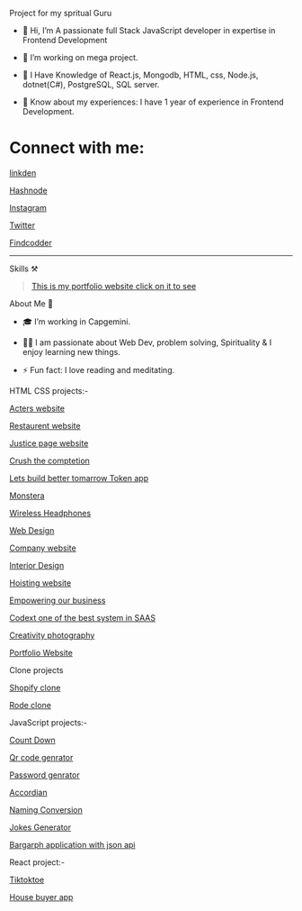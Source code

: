 Project for my spritual Guru

- 👋 Hi, I’m A passionate full Stack JavaScript developer in expertise in Frontend Development

- 🌱 I’m working on mega project.

- 👀  I Have Knowledge of React.js, Mongodb, HTML, css, Node.js, dotnet(C#), PostgreSQL, SQL server.

- 🌱 Know about my experiences: I have 1 year of experience in Frontend Development.


# Connect with me:

[linkden](https://linkedin.com/in/deepti-dubey-83101220b)

[Hashnode](https://deeptidubey.hashnode.dev/)

[Instagram](https://www.instagram.com/deepti_webdev/)

[Twitter](https://twitter.com/DeeptiD70928388)

[Findcodder](https://www.findcoder.io/u/deepti)


 <hr/>
 
 Skills ⚒️
 
 
 
 
>  [This is my portfolio website click on it to see](https://deeptiportfolio-websites.netlify.app/)
 
About Me 🚀

- 🎓 I’m working in Capgemini.

- 👨‍💻 I am passionate about Web Dev, problem solving, Spirituality & I enjoy learning new things.

- ⚡ Fun fact:  I love reading and meditating.


HTML CSS projects:-

[Acters website](https://github.com/DeeptiDaisy/Ineuron01)

[Restaurent website](https://github.com/DeeptiDaisy/LcoProject02)

[Justice page website](https://github.com/DeeptiDaisy/Justice)

[Crush the comptetion](https://github.com/DeeptiDaisy/LcoProject04)

[Lets build better tomarrow Token app](https://github.com/DeeptiDaisy/LcoProject-05)

[Monstera](https://github.com/DeeptiDaisy/LcoProject-06)

[Wireless Headphones](https://github.com/DeeptiDaisy/Project-07)

[Web Design](https://github.com/DeeptiDaisy/WebDesign-08)

[Company website](https://github.com/DeeptiDaisy/Developer-page09)

[Interior Design](https://github.com/DeeptiDaisy/Interior_design)

[Hoisting website](https://github.com/DeeptiDaisy/Web-services-11)

[Empowering our business](https://github.com/DeeptiDaisy/Web-designing-12)

[Codext one of the best system in SAAS](https://github.com/DeeptiDaisy/Project-13)

[Creativity photography](https://github.com/DeeptiDaisy/LcoProject-14)

[Portfolio Website](https://github.com/DeeptiDaisy/Lcoproject-15)

Clone projects

[Shopify clone](https://github.com/DeeptiDaisy/ShopifyClone)
 
[Rode clone](https://github.com/DeeptiDaisy/RodeWebsite)


JavaScript projects:-

[Count Down](https://github.com/DeeptiDaisy/CountDown)

[Qr code genrator](https://github.com/DeeptiDaisy/QRcodegenerator)

[Password genrator](https://github.com/DeeptiDaisy/Password-genrator)

[Accordian](https://github.com/DeeptiDaisy/Accordian)

[Naming Conversion](https://github.com/DeeptiDaisy/Naming-Conversion)

[Jokes Generator](https://github.com/DeeptiDaisy/Jokes-generator)

[Bargarph application with json api](https://github.com/DeeptiDaisy/Bargraph)

React project:-

[Tiktoktoe](https://github.com/DeeptiDaisy/tiktoktoereactjs)

[House buyer app](https://github.com/DeeptiDaisy/House-buyer-app)
 


